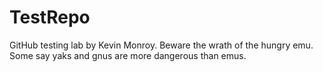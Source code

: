 # TestRepo
GitHub testing lab by Kevin Monroy.
Beware the wrath of the hungry emu.
Some say yaks and gnus are more dangerous than emus.
